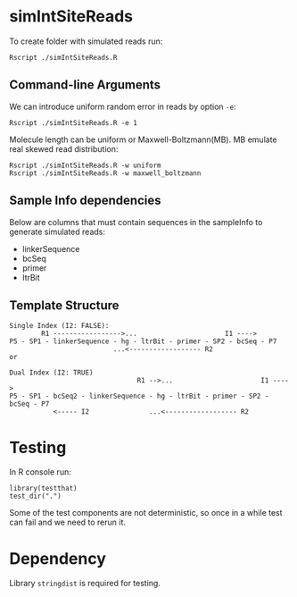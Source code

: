# simIntSiteReads

To create folder with simulated reads run:
```{bash}
Rscript ./simIntSiteReads.R
```

## Command-line Arguments

We can introduce uniform random error in reads by option `-e`:
```{bash}
Rscript ./simIntSiteReads.R -e 1
```

Molecule length can be uniform or Maxwell-Boltzmann(MB).
MB emulate real skewed read distribution:
```{bash}
Rscript ./simIntSiteReads.R -w uniform
Rscript ./simIntSiteReads.R -w maxwell_boltzmann 
```

## Sample Info dependencies
Below are columns that must contain sequences in the sampleInfo to generate simulated reads:
* linkerSequence
* bcSeq
* primer
* ltrBit

## Template Structure
```
Single Index (I2: FALSE):
        R1 ----------------->...                      I1 ---->
P5 - SP1 - linkerSequence - hg - ltrBit - primer - SP2 - bcSeq - P7
                          ...<------------------ R2         
or

Dual Index (I2: TRUE)
                                R1 -->...                      I1 ---->
P5 - SP1 - bcSeq2 - linkerSequence - hg - ltrBit - primer - SP2 - bcSeq - P7
           <----- I2               ...<------------------ R2         
```

# Testing

In R console run:
```{r}
library(testthat)
test_dir(".")
```

Some of the test components are not deterministic,
so once in a while test can fail and we need to rerun it.

# Dependency
Library `stringdist` is required for testing.
